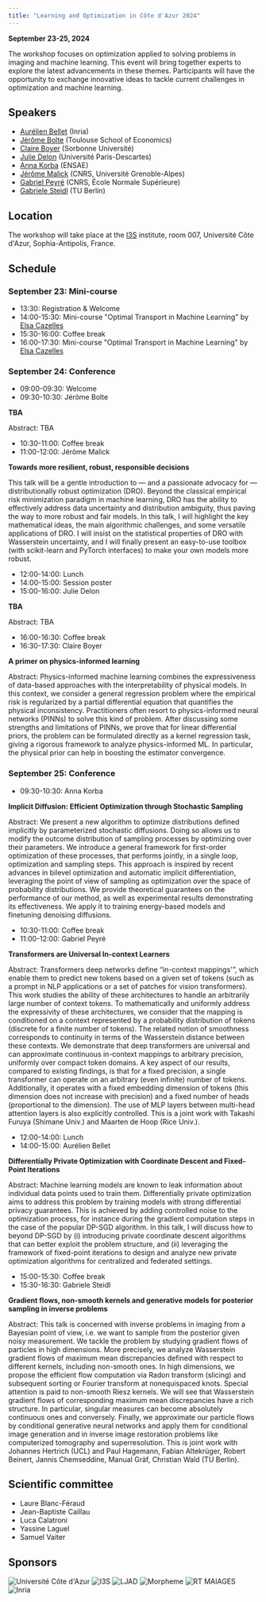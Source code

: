 ```yaml
---
title: "Learning and Optimization in Côte d'Azur 2024"
---
```


**September 23-25, 2024**

The workshop focuses on optimization applied to solving problems in imaging and machine learning. This event will bring together experts to explore the latest advancements in these themes. Participants will have the opportunity to exchange innovative ideas to tackle current challenges in optimization and machine learning.

## Speakers

- [Aurélien Bellet](http://researchers.lille.inria.fr/abellet/) (Inria)
- [Jérôme Bolte](https://www.tse-fr.eu/fr/people/jerome-bolte) (Toulouse School of Economics)
- [Claire Boyer](https://perso.lpsm.paris/~cboyer/) (Sorbonne Université)
- [Julie Delon](https://judelo.github.io/) (Université Paris-Descartes)
- [Anna Korba](https://akorba.github.io/) (ENSAE)
- [Jérôme Malick](https://membres-ljk.imag.fr/Jerome.Malick/index.html) (CNRS, Université Grenoble-Alpes)
- [Gabriel Peyré](https://www.gpeyre.com/) (CNRS, École Normale Supérieure)
- [Gabriele Steidl](https://page.math.tu-berlin.de/~steidl/) (TU Berlin)

## Location

The workshop will take place at the [I3S](https://www.i3s.unice.fr/en/) institute, room 007, Université Côte d'Azur, Sophia-Antipolis, France.

## Schedule

### September 23: Mini-course

- 13:30: Registration & Welcome
- 14:00-15:30: Mini-course "Optimal Transport in Machine Learning" by [Elsa Cazelles](https://www.irit.fr/~Elsa.Cazelles/)
- 15:30-16:00: Coffee break
- 16:00-17:30: Mini-course "Optimal Transport in Machine Learning" by [Elsa Cazelles](https://www.irit.fr/~Elsa.Cazelles/)

### September 24: Conference

- 09:00-09:30: Welcome
- 09:30-10:30: Jérôme Bolte

**TBA**

Abstract: TBA

- 10:30-11:00: Coffee break
- 11:00-12:00: Jérôme Malick

**Towards more resilient, robust, responsible decisions**

This talk will be a gentle introduction to — and a passionate advocacy for — distributionally robust optimization (DRO). Beyond the classical empirical risk minimization paradigm in machine learning, DRO has the ability to effectively address data uncertainty and distribution ambiguity, thus paving the way to more robust and fair models. In this talk, I will highlight the key mathematical ideas, the main algorithmic challenges, and some versatile applications of DRO. I will insist on the statistical properties of DRO with Wasserstein uncertainty, and I will finally present an easy-to-use toolbox (with scikit-learn and PyTorch interfaces) to make your own models more robust.

- 12:00-14:00: Lunch
- 14:00-15:00: Session poster
- 15:00-16:00: Julie Delon

**TBA**

Abstract: TBA

- 16:00-16:30: Coffee break
- 16:30-17:30: Claire Boyer

**A primer on physics-informed learning**

Abstract: Physics-informed machine learning combines the expressiveness of data-based approaches with the interpretability of physical models. In this context, we consider a general regression problem where the empirical risk is regularized by a partial differential equation that quantifies the physical inconsistency. 
Practitioners often resort to physics-informed neural networks (PINNs) to solve this kind of problem. After discussing some strengths and limitations of PINNs, we prove that for linear differential priors, the problem can be formulated directly as a kernel regression task, giving a rigorous framework to analyze physics-informed ML. In particular, the physical prior can help in boosting the estimator convergence.


### September 25: Conference

- 09:30-10:30: Anna Korba

**Implicit Diffusion: Efficient Optimization through Stochastic Sampling**

Abstract: We present a new algorithm to optimize distributions defined implicitly by parameterized stochastic diffusions. Doing so allows us to modify the outcome distribution of sampling processes by optimizing over their parameters. We introduce a general framework for first-order optimization of these processes, that performs jointly, in a single loop, optimization and sampling steps. This approach is inspired by recent advances in bilevel optimization and automatic implicit differentiation, leveraging the point of view of sampling as optimization over the space of probability distributions. We provide theoretical guarantees on the performance of our method, as well as experimental results demonstrating its effectiveness. We apply it to training energy-based models and finetuning denoising diffusions.

- 10:30-11:00: Coffee break
- 11:00-12:00: Gabriel Peyré

**Transformers are Universal In-context Learners**

Abstract: Transformers deep networks define “in-context mappings'”, which enable them to predict new tokens based on a given set of tokens (such as a prompt in NLP applications or a set of patches for vision transformers). This work studies the ability of these architectures to handle an arbitrarily large number of context tokens. To mathematically and uniformly address the expressivity of these architectures, we consider that the mapping is conditioned on a context represented by a probability distribution of tokens (discrete for a finite number of tokens). The related notion of smoothness corresponds to continuity in terms of the Wasserstein distance between these contexts. We demonstrate that deep transformers are universal and can approximate continuous in-context mappings to arbitrary precision, uniformly over compact token domains. A key aspect of our results, compared to existing findings, is that for a fixed precision, a single transformer can operate on an arbitrary (even infinite) number of tokens. Additionally, it operates with a fixed embedding dimension of tokens (this dimension does not increase with precision) and a fixed number of heads (proportional to the dimension). The use of MLP layers between multi-head attention layers is also explicitly controlled. This is a joint work with Takashi Furuya (Shimane Univ.) and Maarten de Hoop (Rice Univ.).

- 12:00-14:00: Lunch
- 14:00-15:00: Aurélien Bellet

**Differentially Private Optimization with Coordinate Descent and Fixed-Point Iterations**

Abstract: Machine learning models are known to leak information about individual data points used to train them. Differentially private optimization aims to address this problem by training models with strong differential privacy guarantees. This is achieved by adding controlled noise to the optimization process, for instance during the gradient computation steps in the case of the popular DP-SGD algorithm. In this talk, I will discuss how to beyond DP-SGD by (i) introducing private coordinate descent algorithms that can better exploit the problem structure, and (ii) leveraging the framework of fixed-point iterations to design and analyze new private optimization algorithms for centralized and federated settings.

- 15:00-15:30: Coffee break
- 15:30-16:30: Gabriele Steidl

**Gradient flows, non-smooth kernels and generative models for posterior sampling in inverse problems**

Abstract: This talk is concerned with inverse problems in imaging from
a Bayesian point of view, i.e. we want to sample from the posterior 
given noisy measurement. 
We tackle the problem by studying gradient flows of particles in high dimensions.
More precisely, we analyze Wasserstein gradient flows 
of maximum mean discrepancies defined with respect to different kernels, 
including non-smooth ones.
In high dimensions, we propose the efficient flow computation via Radon transform (slicing) and
subsequent sorting or Fourier transform at nonequispaced knots.
Special attention is paid to non-smooth Riesz kernels.
We will see that Wasserstein gradient flows 
of corresponding maximum mean discrepancies have a rich structure. 
In particular, singular measures can become absolutely continuous 
ones and conversely.
Finally, we approximate our particle flows by conditional generative neural networks 
and apply them for conditional image generation and in inverse image restoration problems
like computerized tomography and superresolution.
This is joint work with 
Johannes Hertrich (UCL) and 
Paul Hagemann, Fabian Altekrüger, Robert Beinert, Jannis Chemseddine, Manual Gräf, Christian Wald (TU Berlin).

## Scientific committee
- Laure Blanc-Féraud
- Jean-Baptiste Caillau
- Luca Calatroni
- Yassine Laguel
- Samuel Vaiter

## Sponsors

![Université Côte d'Azur](/img/unica.png)
![I3S](/img/i3s.png)
![LJAD](/img/ljad.png)
![Morpheme](/img/morpheme.png)
![RT MAIAGES](/img/maiages.png)
![Inria](/img/inria.png)